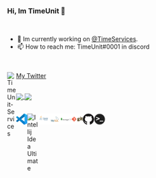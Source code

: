 ### Hi, Im TimeUnit 👋

<br />

- 🔭 Im currently working on [@TimeServices](https://github.com/TimeUnit-Services).  
- 📫 How to reach me: TimeUnit#0001 in discord

<br />

<img align="left" alt="TimeUnit-Services" width="21px" src="https://raw.githubusercontent.com/anuraghazra/anuraghazra/master/assets/twitter.svg" />[My Twitter] 

<br />
<a href="https://github.com/TimeUnit-Services">
  <img align="center" src=https://github-readme-stats.vercel.app/api?username=TimeUnit-Services&hide=contribs,prs&show_icons=true&count_private=true&include_all_commits=true&theme=radical />
</a>
<a href="https://github.com/TimeUnit-Services">
  <img align="center" src=https://github-readme-stats.vercel.app/api/top-langs/?username=TimeUnit-Services&layout=compact&theme=radical />
</a>

<br />
<br />

[<img align="left" alt="Visual Studio Code" width="26px" src="https://raw.githubusercontent.com/github/explore/80688e429a7d4ef2fca1e82350fe8e3517d3494d/topics/visual-studio-code/visual-studio-code.png" />][webdevplaylist]
[<img align="left" alt="Intellij Idea Ultimate" width="26px" src="https://resources.jetbrains.com/storage/products/intellij-idea/img/meta/intellij-idea_logo_300x300.png" />][webdevplaylist]
[<img align="left" alt="Java" width="26px" src="https://raw.githubusercontent.com/github/explore/80688e429a7d4ef2fca1e82350fe8e3517d3494d/topics/java/java.png" />][webdevplaylist]
[<img align="left" alt="MySQL" width="26px" src="https://raw.githubusercontent.com/github/explore/80688e429a7d4ef2fca1e82350fe8e3517d3494d/topics/mysql/mysql.png" />][webdevplaylist]
[<img align="left" alt="MongoDB" width="26px" src="https://raw.githubusercontent.com/github/explore/80688e429a7d4ef2fca1e82350fe8e3517d3494d/topics/mongodb/mongodb.png" />][webdevplaylist]
[<img align="left" alt="Git" width="26px" src="https://raw.githubusercontent.com/github/explore/80688e429a7d4ef2fca1e82350fe8e3517d3494d/topics/git/git.png" />][webdevplaylist]
[<img align="left" alt="GitHub" width="26px" src="https://raw.githubusercontent.com/github/explore/78df643247d429f6cc873026c0622819ad797942/topics/github/github.png" />][webdevplaylist]
[<img align="left" alt="Terminal" width="26px" src="https://raw.githubusercontent.com/github/explore/80688e429a7d4ef2fca1e82350fe8e3517d3494d/topics/terminal/terminal.png" />][webdevplaylist]

<br />

[My Twitter]: https://twitter.com/Tim3Unit
[webdevplaylist]: https://timeunit.ga
